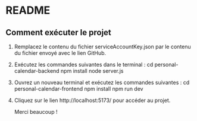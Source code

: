# README

## Comment exécuter le projet

1. Remplacez le contenu du fichier serviceAccountKey.json par le contenu du fichier envoyé 
    avec le lien GitHub.
2. Exécutez les commandes suivantes dans le terminal :
    cd personal-calendar-backend
    npm install
    node server.js

3. Ouvrez un nouveau terminal et exécutez les commandes suivantes :
    cd personal-calendar-frontend
    npm install
    npm run dev

4. Cliquez sur le lien http://localhost:5173/ pour accéder au projet.

    Merci beaucoup !